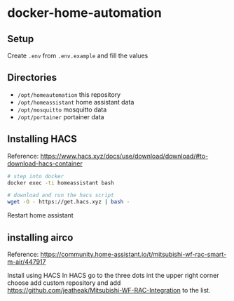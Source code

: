 # docker-home-automation

## Setup
Create `.env` from `.env.example` and fill the values

## Directories

- `/opt/homeautomation`  this repository
- `/opt/homeassistant`  home assistant data
- `/opt/mosquitto` mosquitto data
- `/opt/portainer` portainer data


## Installing HACS
Reference: https://www.hacs.xyz/docs/use/download/download/#to-download-hacs-container

```bash
# step into docker
docker exec -ti homeassistant bash

# download and run the hacs script
wget -O - https://get.hacs.xyz | bash -
```

Restart home assistant

## installing airco 
Reference: https://community.home-assistant.io/t/mitsubishi-wf-rac-smart-m-air/447917

Install using HACS In HACS go to the three dots int the upper right corner choose add custom repository and add https://github.com/jeatheak/Mitsubishi-WF-RAC-Integration to the list.


